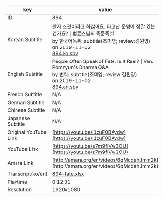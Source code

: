 |  key  |  value  |
|-------|---------|
| ID            | 894 |
| Korean Subtitle | 팔자 소관이라고 하잖아요. 타고난 운명이 정말 있는 건가요? \| 법륜스님의 즉문즉설<br>by 한국어녹취:,subtitle(조미영; review:김원영)<br>on 2019-11-02<br>[894.ko.sbv](https://github.com/jungtosociety/dharma-qna/raw/master/sub/894/894.ko.sbv)<br>|
| English Subtitle | People Often Speak of Fate. Is It Real? \| Ven. Pomnyun's Dharma Q&A<br>by 번역:,subtitle(조미영; review:김원영)<br>on 2019-11-02<br>[894.en.sbv](https://github.com/jungtosociety/dharma-qna/raw/master/sub/894/894.en.sbv)<br>|
| French Subtitle | N/A |
| German Subtitle | N/A |
| Chinese Subtitle | N/A |
| Japanese Subtitle | N/A |
| Original YouTube Link  | [https://youtu.be/l1zuF0BAydw](https://youtu.be/l1zuF0BAydw) |
| YouTube Link  | [https://youtu.be/s7m9fiVw3OU](https://youtu.be/s7m9fiVw3OU) |
| Amara Link    | [http://amara.org/en/videos/6qMddehJmm2k](http://amara.org/en/videos/6qMddehJmm2k) |
| Transcript(ko/en) | [894-fate.xlsx](https://github.com/jungtosociety/dharma-qna/raw/master/sub/894/894-fate.xlsx) |
| Playtime | 0:12:01 |
| Resolution | 1920x1080|
